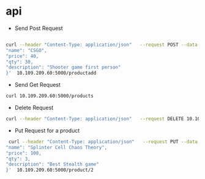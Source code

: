 # api


- Send Post Request 
```sh

curl --header "Content-Type: application/json"   --request POST --data '{
"name": "CSGO",
"price": 40,
"qty": 30,
"description": "Shooter game first person"
}'  10.109.209.60:5000/productadd

```

- Send Get Request

```sh
curl 10.109.209.60:5000/products

```

- Delete Request

```sh
curl --header "Content-Type: application/json"   --request DELETE 10.109.209.60:5000/product/4

```

- Put Request for a product

```sh
 curl --header "Content-Type: application/json"   --request PUT --data '{
"name": "Splinter Cell Chaos Theory",
"price": 100,
"qty": 3,
"description": "Best Stealth game"
}'  10.109.209.60:5000/product/2

```
